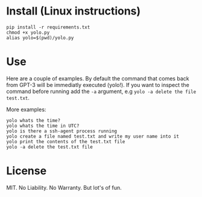 # Install (Linux instructions)

```
pip install -r requirements.txt
chmod +x yolo.py
alias yolo=$(pwd)/yolo.py
```

# Use 

Here are a couple of examples. By default the command that comes back from GPT-3 will be immediatly executed (yolo!). If you want to inspect the command before running add the `-a` argument, e.g `yolo -a delete the file test.txt`.

More examples:

```
yolo whats the time?
yolo whats the time in UTC?
yolo is there a ssh-agent process running
yolo create a file named test.txt and write my user name into it
yolo print the contents of the test.txt file
yolo -a delete the test.txt file
```

# License

MIT. No Liability. No Warranty. But lot's of fun.